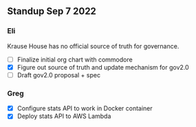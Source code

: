 ## Standup Sep 7 2022

### Eli

Krause House has no official source of truth for governance.

- [ ] Finalize initial org chart with commodore
- [x] Figure out source of truth and update mechanism for gov2.0
- [ ] Draft gov2.0 proposal + spec

### Greg

- [x] Configure stats API to work in Docker container
- [x] Deploy stats API to AWS Lambda
